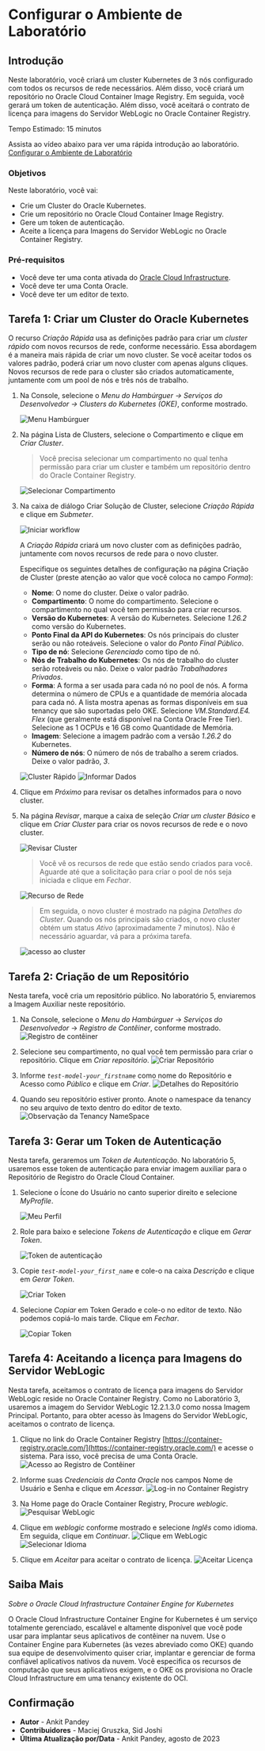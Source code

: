 # Configurar o Ambiente de Laboratório

## Introdução

Neste laboratório, você criará um cluster Kubernetes de 3 nós configurado com todos os recursos de rede necessários. Além disso, você criará um repositório no Oracle Cloud Container Image Registry. Em seguida, você gerará um token de autenticação. Além disso, você aceitará o contrato de licença para imagens do Servidor WebLogic no Oracle Container Registry.

Tempo Estimado: 15 minutos

Assista ao vídeo abaixo para ver uma rápida introdução ao laboratório. [Configurar o Ambiente de Laboratório](videohub:1_zhvohpqq)

### Objetivos

Neste laboratório, você vai:

*   Crie um Cluster do Oracle Kubernetes.
*   Crie um repositório no Oracle Cloud Container Image Registry.
*   Gere um token de autenticação.
*   Aceite a licença para Imagens do Servidor WebLogic no Oracle Container Registry.

### Pré-requisitos

*   Você deve ter uma conta ativada do [Oracle Cloud Infrastructure](https://cloud.oracle.com/en_US/cloud-infrastructure).
*   Você deve ter uma Conta Oracle.
*   Você deve ter um editor de texto.

## Tarefa 1: Criar um Cluster do Oracle Kubernetes

O recurso _Criação Rápida_ usa as definições padrão para criar um _cluster rápido_ com novos recursos de rede, conforme necessário. Essa abordagem é a maneira mais rápida de criar um novo cluster. Se você aceitar todos os valores padrão, poderá criar um novo cluster com apenas alguns cliques. Novos recursos de rede para o cluster são criados automaticamente, juntamente com um pool de nós e três nós de trabalho.

1.  Na Console, selecione o _Menu do Hambúrguer -> Serviços do Desenvolvedor -> Clusters do Kubernetes (OKE)_, conforme mostrado.
    
    ![Menu Hambúrguer](images/hamburger-menu.png " ")
    
2.  Na página Lista de Clusters, selecione o Compartimento e clique em _Criar Cluster_.
    
    > Você precisa selecionar um compartimento no qual tenha permissão para criar um cluster e também um repositório dentro do Oracle Container Registry.
    
    ![Selecionar Compartimento](images/select-compartment.png " ")
    
3.  Na caixa de diálogo Criar Solução de Cluster, selecione _Criação Rápida_ e clique em _Submeter_.
    
    ![Iniciar workflow](images/launch-workflow.png " ")
    
    A _Criação Rápida_ criará um novo cluster com as definições padrão, juntamente com novos recursos de rede para o novo cluster.
    
    Especifique os seguintes detalhes de configuração na página Criação de Cluster (preste atenção ao valor que você coloca no campo _Forma_):
    
    *   **Nome**: O nome do cluster. Deixe o valor padrão.
    *   **Compartimento**: O nome do compartimento. Selecione o compartimento no qual você tem permissão para criar recursos.
    *   **Versão do Kubernetes**: A versão do Kubernetes. Selecione _1.26.2_ como versão do Kubernetes.
    *   **Ponto Final da API do Kubernetes**: Os nós principais do cluster serão ou não roteáveis. Selecione o valor do _Ponto Final Público_.
    *   **Tipo de nó**: Selecione _Gerenciado_ como tipo de nó.
    *   **Nós de Trabalho do Kubernetes**: Os nós de trabalho do cluster serão roteáveis ou não. Deixe o valor padrão _Trabalhadores Privados_.
    *   **Forma**: A forma a ser usada para cada nó no pool de nós. A forma determina o número de CPUs e a quantidade de memória alocada para cada nó. A lista mostra apenas as formas disponíveis em sua tenancy que são suportadas pelo OKE. Selecione _VM.Standard.E4. Flex_ (que geralmente está disponível na Conta Oracle Free Tier). Selecione as 1 OCPUs e 16 GB como Quantidade de Memória.
    *   **Imagem**: Selecione a imagem padrão com a versão _1.26.2_ do Kubernetes.
    *   **Número de nós**: O número de nós de trabalho a serem criados. Deixe o valor padrão, _3_.
    
    ![Cluster Rápido](images/quick-cluster1.png " ") ![Informar Dados](images/enter-data.png " ")
    
4.  Clique em _Próximo_ para revisar os detalhes informados para o novo cluster.
    
5.  Na página _Revisar_, marque a caixa de seleção _Criar um cluster Básico_ e clique em _Criar Cluster_ para criar os novos recursos de rede e o novo cluster.
    
    ![Revisar Cluster](images/review-cluster.png " ")
    
    > Você vê os recursos de rede que estão sendo criados para você. Aguarde até que a solicitação para criar o pool de nós seja iniciada e clique em _Fechar_.
    
    ![Recurso de Rede](images/network-resource.png " ")
    
    > Em seguida, o novo cluster é mostrado na página _Detalhes do Cluster_. Quando os nós principais são criados, o novo cluster obtém um status _Ativo_ (aproximadamente 7 minutos). Não é necessário aguardar, vá para a próxima tarefa.
    
    ![acesso ao cluster](images/cluster-access.png " ")
    

## Tarefa 2: Criação de um Repositório

Nesta tarefa, você cria um repositório público. No laboratório 5, enviaremos a Imagem Auxiliar neste repositório.

1.  Na Console, selecione o _Menu do Hambúrguer_ -> _Serviços do Desenvolvedor_ -> _Registro de Contêiner_, conforme mostrado. ![Registro de contêiner](images/container-registry.png)
    
2.  Selecione seu compartimento, no qual você tem permissão para criar o repositório. Clique em _Criar repositório_. ![Criar Repositório](images/create-repository.png)
    
3.  Informe _`test-model-your_firstname`_ como nome do Repositório e Acesso como _Público_ e clique em _Criar_. ![Detalhes do Repositório](images/repository-details.png)
    
4.  Quando seu repositório estiver pronto. Anote o namespace da tenancy no seu arquivo de texto dentro do editor de texto. ![Observação da Tenancy NameSpace](images/tenancy-namespace.png)
    

## Tarefa 3: Gerar um Token de Autenticação

Nesta tarefa, geraremos um _Token de Autenticação_. No laboratório 5, usaremos esse token de autenticação para enviar imagem auxiliar para o Repositório de Registro do Oracle Cloud Container.

1.  Selecione o Ícone do Usuário no canto superior direito e selecione _MyProfile_.
    
    ![Meu Perfil](images/my-profile.png)
    
2.  Role para baixo e selecione _Tokens de Autenticação_ e clique em _Gerar Token_.
    
    ![Token de autenticação](images/auth-token.png)
    
3.  Copie _`test-model-your_first_name`_ e cole-o na caixa _Descrição_ e clique em _Gerar Token_.
    
    ![Criar Token](images/create-token.png)
    
4.  Selecione _Copiar_ em Token Gerado e cole-o no editor de texto. Não podemos copiá-lo mais tarde. Clique em _Fechar_.
    
    ![Copiar Token](images/copy-token.png)
    

## Tarefa 4: Aceitando a licença para Imagens do Servidor WebLogic

Nesta tarefa, aceitamos o contrato de licença para imagens do Servidor WebLogic reside no Oracle Container Registry. Como no Laboratório 3, usaremos a imagem do Servidor WebLogic 12.2.1.3.0 como nossa Imagem Principal. Portanto, para obter acesso às Imagens do Servidor WebLogic, aceitamos o contrato de licença.

1.  Clique no link do Oracle Container Registry [https://container-registry.oracle.com/](https://container-registry.oracle.com/) e acesse o sistema. Para isso, você precisa de uma Conta Oracle. ![Acesso ao Registro de Contêiner](images/container-registry-sign-in.png)
    
2.  Informe suas _Credenciais da Conta Oracle_ nos campos Nome de Usuário e Senha e clique em _Acessar_. ![Log-in no Container Registry](images/login-container-registry.png)
    
3.  Na Home page do Oracle Container Registry, Procure _weblogic_. ![Pesquisar WebLogic](images/search-weblogic.png)
    
4.  Clique em _weblogic_ conforme mostrado e selecione _Inglês_ como idioma. Em seguida, clique em _Continuar_. ![Clique em WebLogic](images/click-weblogic.png) ![Selecionar Idioma](images/select-language.png)
    
5.  Clique em _Aceitar_ para aceitar o contrato de licença. ![Aceitar Licença](images/accept-license.png)
    

## Saiba Mais

_Sobre o Oracle Cloud Infrastructure Container Engine for Kubernetes_

O Oracle Cloud Infrastructure Container Engine for Kubernetes é um serviço totalmente gerenciado, escalável e altamente disponível que você pode usar para implantar seus aplicativos de contêiner na nuvem. Use o Container Engine para Kubernetes (às vezes abreviado como OKE) quando sua equipe de desenvolvimento quiser criar, implantar e gerenciar de forma confiável aplicativos nativos da nuvem. Você especifica os recursos de computação que seus aplicativos exigem, e o OKE os provisiona no Oracle Cloud Infrastructure em uma tenancy existente do OCI.

## Confirmação

*   **Autor** - Ankit Pandey
*   **Contribuidores** - Maciej Gruszka, Sid Joshi
*   **Última Atualização por/Data** - Ankit Pandey, agosto de 2023